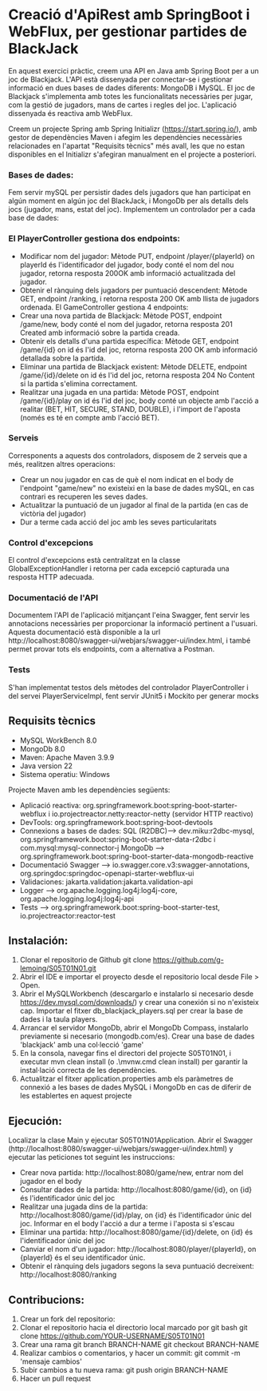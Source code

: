 # Creació d'ApiRest amb SpringBoot i WebFlux, per gestionar partides de BlackJack
En aquest exercici pràctic, creem una API en Java amb Spring Boot per a un joc de Blackjack. L'API està dissenyada per connectar-se i gestionar informació en dues bases de dades diferents: MongoDB i MySQL. El joc de Blackjack s'implementa amb totes les funcionalitats necessàries per jugar, com la gestió de jugadors, mans de cartes i regles del joc. L'aplicació dissenyada és reactiva amb WebFlux.

Creem un projecte Spring amb Spring Initializr (https://start.spring.io/), amb gestor de dependències Maven i afegim les dependències necessàries relacionades en l'apartat "Requisits tècnics" més avall, les que no estan disponibles en el Initializr s'afegiran manualment en el projecte a posteriori.

### Bases de dades:
Fem servir mySQL per persistir dades dels jugadors que han participat en algún moment en algún joc del BlackJack, i MongoDb per als detalls dels jocs (jugador, mans, estat del joc). Implementem un controlador per a cada base de dades:
### El PlayerController gestiona dos endpoints:
- Modificar nom del jugador: Mètode PUT, endpoint /player/{playerId} on playerId és l'identificador del jugador, body conté el nom del nou jugador, retorna resposta 200OK amb informació actualitzada del jugador.
- Obtenir el rànquing dels jugadors per puntuació descendent: Mètode GET, endpoint /ranking, i retorna resposta 200 OK amb llista de jugadors ordenada.
El GameController gestiona 4 endpoints:
- Crear una nova partida de Blackjack: Mètode POST, endpoint /game/new, body conté el nom del jugador, retorna resposta 201 Created amb informació sobre la partida creada.
- Obtenir els detalls d'una partida específica: Mètode GET, endpoint /game/{id} on id és l'id del joc, retorna resposta 200 OK amb informació detallada sobre la partida.
- Eliminar una partida de Blackjack existent: Mètode DELETE, endpoint /game/{id}/delete on id és l'id del joc, retorna resposta 204 No Content si la partida s'elimina correctament.
- Realitzar una jugada en una partida: Mètode POST, endpoint /game/{id}/play on id és l'id del joc, body conté un objecte amb l'acció a realitar (BET, HIT, SECURE, STAND, DOUBLE), i l'import de l'aposta (només es té en compte amb l'acció BET).

### Serveis
Corresponents a aquests dos controladors, disposem de 2 serveis que a més, realitzen altres operacions:
- Crear un nou jugador en cas de què el nom indicat en el body de l'endpoint "game/new" no existeixi en la base de dades mySQL, en cas contrari es recuperen les seves dades.
- Actualitzar la puntuació de un jugador al final de la partida (en cas de victòria del jugador)
- Dur a terme cada acció del joc amb les seves particularitats

### Control d'excepcions
El control d'excepcions està centralitzat en la classe GlobalExceptionHandler i retorna per cada excepció capturada una resposta HTTP adecuada.

### Documentació de l'API
Documentem l'API de l'aplicació mitjançant l'eina Swagger, fent servir les annotacions necessàries per proporcionar la informació pertinent a l'usuari. Aquesta documentació està disponible a la url http://localhost:8080/swagger-ui/webjars/swagger-ui/index.html, i també permet provar tots els endpoints, com a alternativa a Postman.

### Tests
S'han implementat testos dels mètodes del controlador PlayerController i del servei PlayerServiceImpl, fent servir JUnit5 i Mockito per generar mocks 
## Requisits tècnics
- MySQL WorkBench 8.0
- MongoDb 8.0
- Maven: Apache Maven 3.9.9
- Java version 22
- Sistema operatiu: Windows

Projecte Maven amb les dependències següents:
- Aplicació reactiva: org.springframework.boot:spring-boot-starter-webflux i io.projectreactor.netty:reactor-netty (servidor HTTP reactivo)
- DevTools: org.springframework.boot:spring-boot-devtools
- Connexions a bases de dades: 
  SQL (R2DBC)--> dev.miku:r2dbc-mysql, org.springframework.boot:spring-boot-starter-data-r2dbc i com.mysql:mysql-connector-j
  MongoDb --> org.springframework.boot:spring-boot-starter-data-mongodb-reactive
- Documentació Swagger --> io.swagger.core.v3:swagger-annotations, org.springdoc:springdoc-openapi-starter-webflux-ui
- Validaciones: jakarta.validation:jakarta.validation-api
- Logger --> org.apache.logging.log4j:log4j-core, org.apache.logging.log4j:log4j-api
- Tests --> org.springframework.boot:spring-boot-starter-test, io.projectreactor:reactor-test
## Instalación: 
1. Clonar el repositorio de Github
git clone https://github.com/g-lemoing/S05T01N01.git
2. Abrir el IDE e importar el proyecto desde el repositorio local desde File > Open.
3. Abrir el MySQLWorkbench (descargarlo e instalarlo si necesario desde https://dev.mysql.com/downloads/) y crear una conexión si no n'existeix cap. Importar el fitxer db_blackjack_players.sql per crear la base de dades i la taula players.
4. Arrancar el servidor MongoDb, abrir el MongoDb Compass, instalarlo previamente si necesario (mongodb.com/es). Crear una base de dades 'blackjack' amb una col·lecció 'game'
5. En la consola, navegar fins el directori del projecte S05T01N01, i executar mvn clean install (o .\mvnw.cmd clean install) per garantir la instal·lació correcta de les dependències.
6. Actualitzar el fitxer application.properties amb els paràmetres de connexió a les bases de dades MySQL i MongoDb en cas de diferir de les establertes en aquest projecte

## Ejecución:
Localizar la clase Main y ejecutar S05T01N01Application.
Abrir el Swagger (http://localhost:8080/swagger-ui/webjars/swagger-ui/index.html) y ejecutar las peticiones tot seguint les instruccions:
- Crear nova partida: http://localhost:8080/game/new, entrar nom del jugador en el body
- Consultar dades de la partida: http://localhost:8080/game/{id}, on {id} és l'identificador únic del joc
- Realitzar una jugada dins de la partida: http://localhost:8080/game/{id}/play, on {id} és l'identificador únic del joc. Informar en el body l'acció a dur a terme i l'aposta si s'escau
- Eliminar una partida: http://localhost:8080/game/{id}/delete, on {id} és l'identificador únic del joc
- Canviar el nom d'un jugador: http://localhost:8080/player/{playerId}, on {playerId} és el seu identificador únic.
- Obtenir el rànquing dels jugadors segons la seva puntuació decreixent: http://localhost:8080/ranking

## Contribucions:
1. Crear un fork del repositorio: 
2. Clonar el repositorio hacia el directorio local marcado por git bash
 git clone https://github.com/YOUR-USERNAME/S05T01N01
3. Crear una rama
git branch BRANCH-NAME
git checkout BRANCH-NAME
4. Realizar cambios o comentarios, y hacer un commit: git commit -m 'mensaje cambios'
5. Subir cambios a tu nueva rama: git push origin BRANCH-NAME
6. Hacer un pull request
